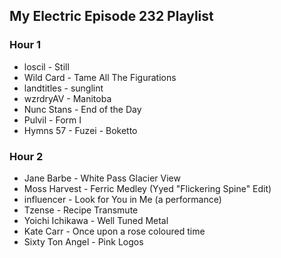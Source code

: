 ## My Electric Episode 232 Playlist

### Hour 1
* loscil - Still
* Wild Card - Tame All The Figurations
* landtitles - sunglint
* wzrdryAV - Manitoba
* Nunc Stans - End of the Day
* Pulvil - Form I
* Hymns 57 - Fuzei - Boketto

### Hour 2
* Jane Barbe - White Pass Glacier View
* Moss Harvest - Ferric Medley (Yyed "Flickering Spine" Edit)
* influencer - Look for You in Me (a performance)
* Tzense - Recipe Transmute
* Yoichi Ichikawa - Well Tuned Metal
* Kate Carr - Once upon a rose coloured time
* Sixty Ton Angel - Pink Logos

